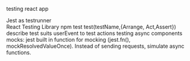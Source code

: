 testing react app

Jest as testrunner<br/>
React Testing Library
npm test
test(testName,{Arrange, Act,Assert})
describe test suits
userEvent to test actions
testing async components
mocks: jest built in function for mocking (jest.fn(), mockResolvedValueOnce). Instead of sending requests, simulate async functions.
